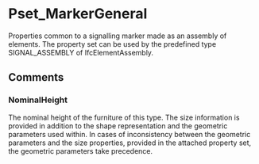 # Pset_MarkerGeneral

Properties common to a signalling marker made as an assembly of elements. The property set can be used by the predefined type SIGNAL_ASSEMBLY of IfcElementAssembly.


## Comments

### NominalHeight

The nominal height of the furniture of this type. The size information is provided in addition to the shape representation and the geometric parameters used within. In cases of inconsistency between the geometric parameters and the size properties, provided in the attached property set, the geometric parameters take precedence.

